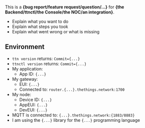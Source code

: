 This is a **{bug report/feature request/question/...}** for **{the Backend/ttnctl/the Console/the NOC/an integration}**.

- Explain what you want to do
- Explain what steps you took
- Explain what went wrong or what is missing

## Environment

- `ttn version` returns: `Commit={...}`
- `ttnctl version` returns: `Commit={...}`
- My application:
  - App ID: `{...}`
- My gateway:
  - EUI: `{...}`
  - Connected to: `router.{...}.thethings.network:1700`
- My node:
  - Device ID: `{...}`
  - AppEUI: `{...}`
  - DevEUI: `{...}`
- MQTT is connected to: `{...}.thethings.network:{1883/8883}`
- I am using the `{...}` library for the `{...}` programming language

